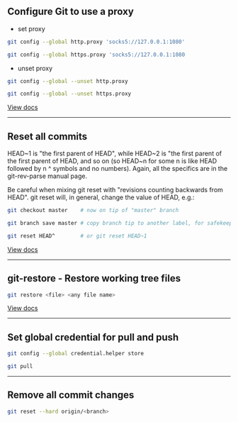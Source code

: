 ## Configure Git to use a proxy

- set proxy

```bash
git config --global http.proxy 'socks5://127.0.0.1:1080'
```

```bash
git config --global https.proxy 'socks5://127.0.0.1:1080
```

- unset proxy

```bash
git config --global --unset http.proxy
```

```bash
git config --global --unset https.proxy
```

[View docs](https://gist.github.com/evantoli/f8c23a37eb3558ab8765)

<hr>

## Reset all commits

HEAD~1 is "the first parent of HEAD", while HEAD~2 is "the first parent of the first parent of HEAD, and so on (so HEAD~n for some n is like HEAD followed by n ^ symbols and no numbers). Again, all the specifics are in the git-rev-parse manual page.

Be careful when mixing git reset with "revisions counting backwards from HEAD". git reset will, in general, change the value of HEAD, e.g.:

```bash
git checkout master    # now on tip of "master" branch
```

```bash
git branch save master # copy branch tip to another label, for safekeeping
```

```bash
git reset HEAD^        # or git reset HEAD~1
```

[View docs](https://stackoverflow.com/questions/18102718/what-does-the-1-mean-in-this-git-reset-command)

<hr>

## git-restore - Restore working tree files
```bash
git restore <file> <any file name>
```
[View docs](https://git-scm.com/docs/git-restore)

<hr>

## Set global credential for pull and push
```bash
git config --global credential.helper store
```
```bash
git pull
```

<hr>

## Remove all commit changes
```bash
git reset --hard origin/<branch>
```
